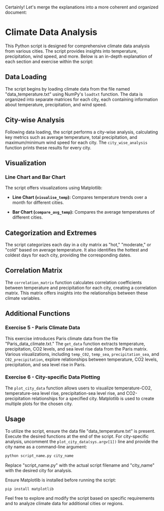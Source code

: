 Certainly! Let's merge the explanations into a more coherent and organized document:

# Climate Data Analysis

This Python script is designed for comprehensive climate data analysis from various cities. The script provides insights into temperature, precipitation, wind speed, and more. Below is an in-depth explanation of each section and exercise within the script:

## Data Loading

The script begins by loading climate data from the file named "data_temperature.txt" using NumPy's `loadtxt` function. The data is organized into separate matrices for each city, each containing information about temperature, precipitation, and wind speed.

## City-wise Analysis

Following data loading, the script performs a city-wise analysis, calculating key metrics such as average temperature, total precipitation, and maximum/minimum wind speed for each city. The `city_wise_analysis` function prints these results for every city.

## Visualization

### Line Chart and Bar Chart

The script offers visualizations using Matplotlib:

- **Line Chart (`visualise_temp`):** Compares temperature trends over a month for different cities.
  
- **Bar Chart (`compare_avg_temp`):** Compares the average temperatures of different cities.

## Categorization and Extremes

The script categorizes each day in a city matrix as "hot," "moderate," or "cold" based on average temperature. It also identifies the hottest and coldest days for each city, providing the corresponding dates.

## Correlation Matrix

The `correlation_matrix` function calculates correlation coefficients between temperature and precipitation for each city, creating a correlation matrix. This matrix offers insights into the relationships between these climate variables.

## Additional Functions

### Exercise 5 - Paris Climate Data

This exercise introduces Paris climate data from the file "Paris_data_climate.txt." The `get_data` function extracts temperature, precipitation, CO2 levels, and sea level rise data from the Paris matrix. Various visualizations, including `temp_C02`, `temp_sea`, `precipitation_sea`, and `C02_precipitation`, explore relationships between temperature, CO2 levels, precipitation, and sea level rise in Paris.

### Exercise 6 - City-specific Data Plotting

The `plot_city_data` function allows users to visualize temperature-CO2, temperature-sea level rise, precipitation-sea level rise, and CO2-precipitation relationships for a specified city. Matplotlib is used to create multiple plots for the chosen city.

## Usage

To utilize the script, ensure the data file "data_temperature.txt" is present. Execute the desired functions at the end of the script. For city-specific analysis, uncomment the `plot_city_data(sys.argv[1])` line and provide the city name as a command-line argument:

```bash
python script_name.py city_name
```

Replace "script_name.py" with the actual script filename and "city_name" with the desired city for analysis.

Ensure Matplotlib is installed before running the script:

```bash
pip install matplotlib
```

Feel free to explore and modify the script based on specific requirements and to analyze climate data for additional cities or regions.
